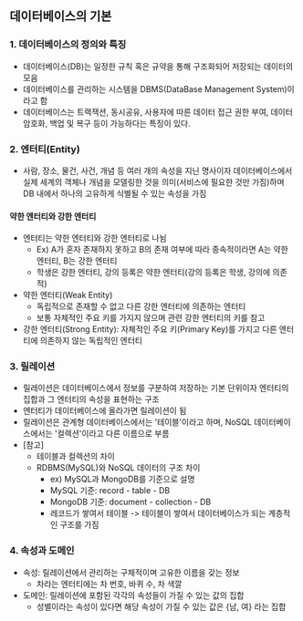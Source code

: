## 데이터베이스의 기본
### 1. 데이터베이스의 정의와 특징
  - 데이터베이스(DB)는 일정한 규칙 혹은 규약을 통해 구조화되어 저장되는 데이터의 모음
  - 데이터베이스를 관리하는 시스템을 DBMS(DataBase Management System)이라고 함
  - 데이터베이스는 트랙잭션, 동시공유, 사용자에 따른 데이터 접근 권한 부여, 데이터 암호화, 백업 및 복구 등이 가능하다는 특징이 있다.

### 2. 엔터티(Entity)
  - 사람, 장소, 물건, 사건, 개념 등 여러 개의 속성을 지닌 명사이자 데이터베이스에서 실제 세계의 객체나 개념을 모델링한 것을 의미(서비스에 필요한 것만 가짐)하며 DB 내에서 하나의 고유하게 식별될 수 있는 속성을 가짐

  #### 약한 엔터티와 강한 엔터티
  - 엔터티는 약한 엔터티와 강한 엔터티로 나뉨
    - Ex) A가 혼자 존재하지 못하고 B의 존재 여부에 따라 종속적이라면 A는 약한 엔터티, B는 강한 엔터티
    - 학생은 강한 엔터티, 강의 등록은 약한 엔터티(강의 등록은 학생, 강의에 의존적)
  - 약한 엔터티(Weak Entity)
    - 독립적으로 존재할 수 없고 다른 강한 엔터티에 의존하는 엔터티
    - 보통 자체적인 주요 키를 가지지 않으며 관련 강한 엔터티의 키를 참고
  - 강한 엔터티(Strong Entity): 자체적인 주요 키(Primary Key)를 가지고 다른 엔터티에 의존하지 않는 독립적인 엔터티

### 3. 릴레이션
  - 릴레이션은 데이터베이스에서 정보를 구분하여 저장하는 기본 단위이자 엔터티의 집합과 그 엔터티의 속성을 표현하는 구조
  - 엔터티가 데이터베이스에 올라가면 릴레이션이 됨
  - 릴레이션은 관계형 데이터베이스에서는 '테이블'이라고 하며, NoSQL 데이터베이스에서는 '컬렉션'이라고 다른 이름으로 부름
  - [참고]
    - 테이블과 컬렉션의 차이
    - RDBMS(MySQL)와 NoSQL 데이터의 구조 차이
      - ex) MySQL과 MongoDB를 기준으로 설명
      - MySQL 기준: record - table - DB
      - MongoDB 기준: document - collection - DB
      - 레코드가 쌓여서 테이블 -> 테이블이 쌓여서 데이터베이스가 되는 계층적인 구조를 가짐 

### 4. 속성과 도메인
  - 속성: 릴레이션에서 관리하는 구체적이며 고유한 이름을 갖는 정보
    - 차라는 엔터티에는 차 번호, 바퀴 수, 차 색깔
  - 도메인: 릴레이션에 포함된 각각의 속성들이 가질 수 있는 값의 집합
    - 성별이라는 속성이 있다면 해당 속성이 가질 수 있는 값은 {남, 여} 라는 집합


